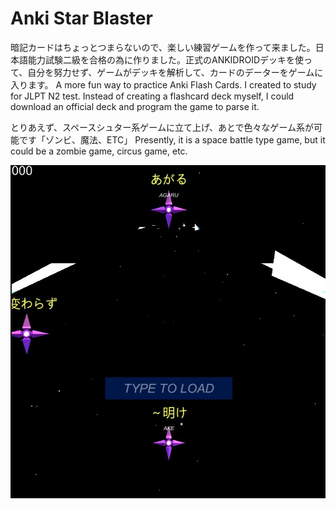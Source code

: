 # Anki Star Blaster
暗記カードはちょっとつまらないので、楽しい練習ゲームを作って来ました。日本語能力試験二級を合格の為に作りました。正式のANKIDROIDデッキを使って、自分を努力せず、ゲームがデッキを解析して、カードのデーターをゲームに入ります。
A more fun way to practice Anki Flash Cards. I created to study for JLPT N2 test. Instead of creating a flashcard deck myself, I could download an official deck and program the game to parse it. 
 
 とりあえず、スペースシュター系ゲームに立て上げ、あとで色々なゲーム系が可能です「ゾンビ、魔法、ETC」
 Presently, it is a space battle type game, but it could be a zombie game, circus game, etc. 
 
![Gameplay](https://github.com/jcoxworth/Anki-Star-Blaster/blob/main/Assets/Textures/Capture1.JPG?raw=true)
